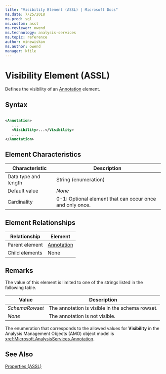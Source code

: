 ```yaml
---
title: "Visibility Element (ASSL) | Microsoft Docs"
ms.date: 7/25/2018
ms.prod: sql
ms.custom: assl
ms.reviewer: owend
ms.technology: analysis-services
ms.topic: reference
author: minewiskan
ms.author: owend
manager: kfile
---
```

# Visibility Element (ASSL)

  Defines the visibility of an [Annotation](../objects/annotation-element-assl.md) element.  
  
## Syntax  
  
```xml  
  
<Annotation>  
   ...  
   <Visibility>...</Visibility>  
   ...  
</Annotation>  
```  
  
## Element Characteristics  
  
|Characteristic|Description|  
|--------------------|-----------------|  
|Data type and length|String (enumeration)|  
|Default value|*None*|  
|Cardinality|0-1: Optional element that can occur once and only once.|  
  
## Element Relationships  
  
|Relationship|Element|  
|------------------|-------------|  
|Parent element|[Annotation](../objects/annotation-element-assl.md)|  
|Child elements|None|  
  
## Remarks  
 The value of this element is limited to one of the strings listed in the following table.  
  
|Value|Description|  
|-----------|-----------------|  
|*SchemaRowset*|The annotation is visible in the schema rowset.|  
|*None*|The annotation is not visible.|  
  
 The enumeration that corresponds to the allowed values for **Visibility** in the Analysis Management Objects (AMO) object model is <xref:Microsoft.AnalysisServices.Annotation>.  
  
## See Also  
 [Properties &#40;ASSL&#41;](properties-assl.md)  
  
  
